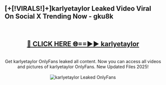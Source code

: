 <h2>[+[!VIRALS!]+]karlyetaylor Leaked Video Viral On Social X Trending Now - gku8k</h2>
<br>
<div align="center">
<h2><a href="https://libra.edu.pl?karlyetaylor" rel="nofollow">🔴 CLICK HERE 🌐==►► karlyetaylor</a></h2>
<br>
Get karlyetaylor OnlyFans leaked all content. Now you can access all videos and pictures of karlyetaylor OnlyFans. New Updated Files 2025!
<br>
<br>
<a href="https://libra.edu.pl?karlyetaylor" rel="nofollow" data-target="animated-image.originalLink"><img src="https://i.ibb.co.com/WyWwxjT/player-gif2.gif" alt="karlyetaylor Leaked OnlyFans" style="max-width: 100%; display: inline-block;" data-target="animated-image.originalImage"></a>
</div>
<br>